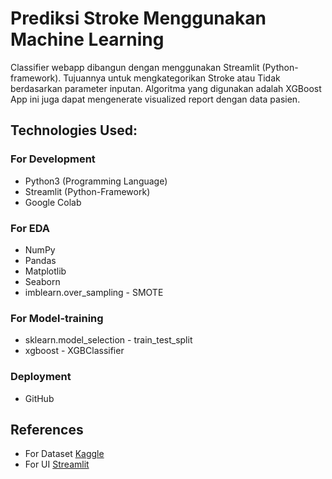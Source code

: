# Prediksi Stroke Menggunakan Machine Learning

Classifier webapp dibangun dengan menggunakan Streamlit (Python-framework). Tujuannya untuk mengkategorikan Stroke atau Tidak berdasarkan parameter inputan. Algoritma yang digunakan adalah XGBoost App ini juga dapat mengenerate visualized report dengan data pasien.


## **Technologies Used:**

### For Development
* Python3 (Programming Language)
* Streamlit (Python-Framework)
* Google Colab

### For EDA
* NumPy
* Pandas
* Matplotlib
* Seaborn
* imblearn.over_sampling - SMOTE

### For Model-training
* sklearn.model_selection - train_test_split
* xgboost - XGBClassifier


### Deployment
* GitHub

## References
* For Dataset [Kaggle](https://www.kaggle.com/code/joshuaswords/predicting-a-stroke-shap-lime-explainer-eli5#Model-preparation)
* For UI [Streamlit](https://streamlit.io/)
